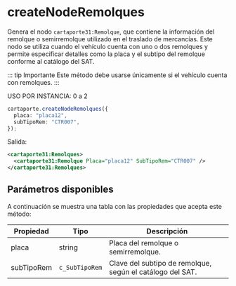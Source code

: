 # createNodeRemolques

Genera el nodo `cartaporte31:Remolque`, que contiene la información del remolque o semirremolque utilizado en el traslado de mercancías. Este nodo se utiliza cuando el vehículo cuenta con uno o dos remolques y permite especificar detalles como la placa y el subtipo del remolque conforme al catálogo del SAT.

::: tip Importante
Este método debe usarse únicamente si el vehículo cuenta con remolques.
:::

USO POR INSTANCIA: 0 a 2

```ts
cartaporte.createNodeRemolques({
  placa: "placa12",
  subTipoRem: "CTR007",
});
```

Salida:

```xml
<cartaporte31:Remolques>
  <cartaporte31:Remolque Placa="placa12" SubTipoRem="CTR007" />
</cartaporte31:Remolques>
```

## Parámetros disponibles

A continuación se muestra una tabla con las propiedades que acepta este método:

| Propiedad  | Tipo           | Descripción                                               |
| ---------- | -------------- | --------------------------------------------------------- |
| placa      | string         | Placa del remolque o semirremolque.                       |
| subTipoRem | `c_SubTipoRem` | Clave del subtipo de remolque, según el catálogo del SAT. |

<!-- ## Lista de errores

Vaya a la seccion <a href="/docs/v3.0/validador/lista-de-errores#remolques">`Lista de errores:Remolques`</a> para tener la lista de errores que se puede generar.
 -->
